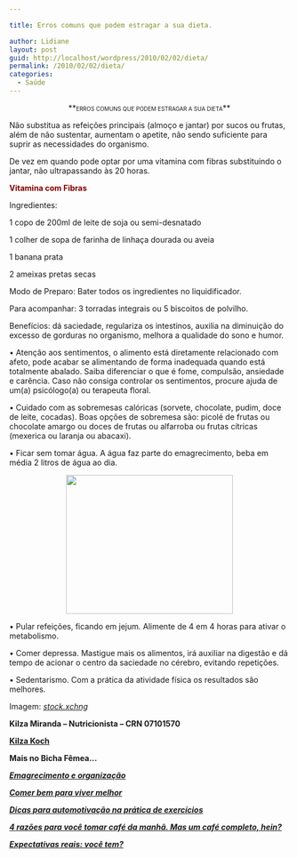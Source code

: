 ```yaml
---

title: Erros comuns que podem estragar a sua dieta.

author: Lidiane
layout: post
guid: http://localhost/wordpress/2010/02/02/dieta/
permalink: /2010/02/02/dieta/
categories:
  - Saúde
---
```

<p style="text-align: center;">
  **<span style="font-size: x-small;">ERROS COMUNS QUE PODEM ESTRAGAR A SUA DIETA</span>**
</p>

Não substitua as refeições principais (almoço e jantar) por sucos ou frutas, além de não sustentar, aumentam o apetite, não sendo suficiente para suprir as necessidades do organismo.

De vez em quando pode optar por uma vitamina com fibras substituindo o jantar, não ultrapassando às 20 horas. <!--more-->

<span style="color: #800000;">**Vitamina com Fibras** </span>

Ingredientes:

1 copo de 200ml de leite de soja ou semi-desnatado

1 colher de sopa de farinha de linhaça dourada ou aveia

1 banana prata

2 ameixas pretas secas

Modo de Preparo: Bater todos os ingredientes no liquidificador.

Para acompanhar: 3 torradas integrais ou 5 biscoitos de polvilho.

Benefícios: dá saciedade, regulariza os intestinos, auxilia na diminuição do excesso de gorduras no organismo, melhora a qualidade do sono e humor.

• Atenção aos sentimentos, o alimento está diretamente relacionado com afeto, pode acabar se alimentando de forma inadequada quando está totalmente abalado. Saiba diferenciar o que é fome, compulsão, ansiedade e carência. Caso não consiga controlar os sentimentos, procure ajuda de um(a) psicólogo(a) ou terapeuta floral.

• Cuidado com as sobremesas calóricas (sorvete, chocolate, pudim, doce de leite, cocadas). Boas opções de sobremesa são: picolé de frutas ou chocolate amargo ou doces de frutas ou alfarroba ou frutas cítricas (mexerica ou laranja ou abacaxi).

• Ficar sem tomar água. A água faz parte do emagrecimento, beba em média 2 litros de água ao dia.

<p style="text-align: center;">
  <a href="http://www.trololodemulher.com.br/blog/wp-content/uploads/2010/08/dieta.jpg"><img class="size-medium wp-image-5072 aligncenter" title="dieta" alt="" src="http://www.trololodemulher.com.br/blog/wp-content/uploads/2010/08/dieta-300x250.jpg" width="300" height="250" /></a>
</p>

• Pular refeições, ficando em jejum. Alimente de 4 em 4 horas para ativar o metabolismo.

• Comer depressa. Mastigue mais os alimentos, irá auxiliar na digestão e dá tempo de acionar o centro da saciedade no cérebro, evitando repetições.

• Sedentarismo. Com a prática da atividade física os resultados são melhores.

Imagem: _<a href="http://www.sxc.hu/" target="_blank">stock.xchng</a>_

**Kilza Miranda &#8211; Nutricionista &#8211; CRN 07101570**

<a href="http://kilzakoch.com.br/" target="_blank">**Kilza Koch**</a>

**Mais no Bicha Fêmea…**

[**_Emagrecimento e organização_**](http://www.trololodemulher.com.br/2010/01/26/bicha-femea-colaboradora-%e2%80%93-luciana-kotaka/)

[**_Comer bem para viver melhor_**](http://www.trololodemulher.com.br/2010/01/13/bicha-fmea-colaboradora-luciana-kotaka/)

[**_Dicas para automotivação na prática de exercícios_**](http://www.trololodemulher.com.br/2009/12/28/dicas-para-automotivacao-na-pratica-de-exercicios-fisicos/)

[**_4 razões para você tomar café da manhã. Mas um café completo, hein?_**](vhttp://www.trololodemulher.com.br/2009/02/07/4-razes-para-voc-tomar-caf-da-manh-mas-um-caf-completo-hein/)

**_<a href="http://www.trololodemulher.com.br/2010/06/28/emagrecimento-expectativas/" target="_self">Expectativas reais: você tem?</a>_**